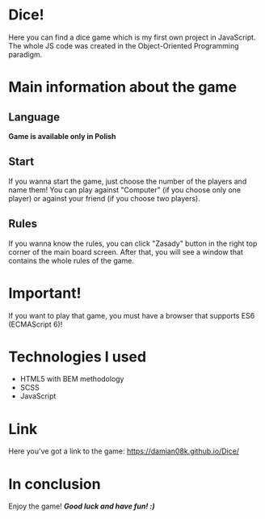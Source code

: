 # Dice!

Here you can find a dice game which is my first own project in JavaScript. The whole JS code was created in the Object-Oriented Programming paradigm. 

# Main information about the game

## Language

**Game is available only in Polish**

## Start
If you wanna start the game, just choose the number of the players and name them! 
You can play against "Computer" (if you choose only one player) or against your friend (if you choose two players).

## Rules
If you wanna know the rules, you can click "Zasady" button in the right top corner of the main board screen. After that, you will see a window that contains the whole rules of the game.

# Important! 

If you want to play that game, you must have a browser that supports ES6 (ECMAScript 6)!

# Technologies I used 

- HTML5 with BEM methodology
- SCSS
- JavaScript

# Link
Here you've got a link to the game:
https://damian08k.github.io/Dice/

# In conclusion

Enjoy the game! 
***Good luck and have fun! :)***
